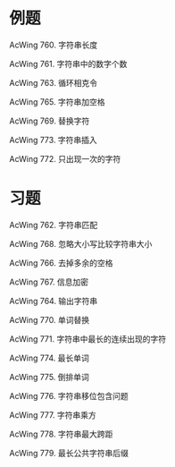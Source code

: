 # 例题
AcWing 760. 字符串长度

AcWing 761. 字符串中的数字个数

AcWing 763. 循环相克令

AcWing 765. 字符串加空格

AcWing 769. 替换字符

AcWing 773. 字符串插入

AcWing 772. 只出现一次的字符


# 习题
AcWing 762. 字符串匹配

AcWing 768. 忽略大小写比较字符串大小

AcWing 766. 去掉多余的空格

AcWing 767. 信息加密

AcWing 764. 输出字符串

AcWing 770. 单词替换

AcWing 771. 字符串中最长的连续出现的字符

AcWing 774. 最长单词

AcWing 775. 倒排单词

AcWing 776. 字符串移位包含问题

AcWing 777. 字符串乘方

AcWing 778. 字符串最大跨距

AcWing 779. 最长公共字符串后缀
